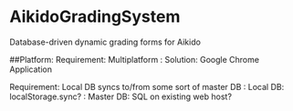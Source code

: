 AikidoGradingSystem
===================

Database-driven dynamic grading forms for Aikido

##Platform:
Requirement: Multiplatform
:       Solution: Google Chrome Application

Requirement: Local DB syncs to/from some sort of master DB
:       Local DB: localStorage.sync?
:       Master DB: SQL on existing web host?
